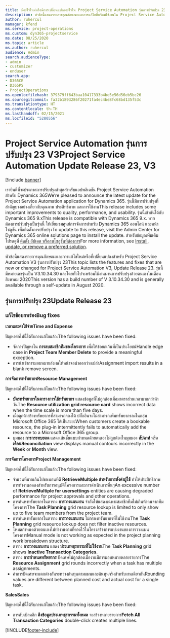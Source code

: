 ```yaml
---
title: มีอะไรใหม่หรือมีการเปลี่ยนแปลงอะไรใน Project Service Automation รุ่นการปรับปรุง 23 V3
description: หัวข้อนี้แสดงรายการคุณลักษณะและการแก้ไขที่พร้อมใช้งานใน Project Service Automation รุ่นการปรับปรุง 23 V3
author: ruhercul
manager: kfend
ms.service: project-operations
ms.custom: dyn365-projectservice
ms.date: 08/25/2020
ms.topic: article
ms.author: ruhercul
audience: Admin
search.audienceType:
- admin
- customizer
- enduser
search.app:
- D365CE
- D365PS
- ProjectOperations
ms.openlocfilehash: 379379ff643baa10417333b4be5e56d56eb5bc26
ms.sourcegitcommit: fa32b1893286f20271fa4ec4be8fc68bd135f53c
ms.translationtype: HT
ms.contentlocale: th-TH
ms.lasthandoff: 02/15/2021
ms.locfileid: "5280556"
---
```

# <a name="project-service-automation-update-release-23-v3"></a><span data-ttu-id="8441a-103">Project Service Automation รุ่นการปรับปรุง 23 V3</span><span class="sxs-lookup"><span data-stu-id="8441a-103">Project Service Automation Update Release 23, V3</span></span>

[!include [banner](../includes/psa-now-project-operations.md)]

<span data-ttu-id="8441a-104">เรายินดีที่จะประกาศการปรับปรุงล่าสุดสำหรับแอปพลิเคชัน Project Service Automation สำหรับ Dynamics 365</span><span class="sxs-lookup"><span data-stu-id="8441a-104">We’re pleased to announce the latest update for the Project Service Automation application for Dynamics 365.</span></span> <span data-ttu-id="8441a-105">รุ่นนี้มีการปรับปรุงที่สำคัญบางอย่างเกี่ยวกับคุณภาพ ประสิทธิภาพ และการใช้งาน</span><span class="sxs-lookup"><span data-stu-id="8441a-105">This release includes some important improvements to quality, performance, and usability.</span></span> <span data-ttu-id="8441a-106">รุ่นนี้เข้ากันได้กับ Dynamics 365 9.x</span><span class="sxs-lookup"><span data-stu-id="8441a-106">This release is compatible with Dynamics 365 9.x.</span></span> <span data-ttu-id="8441a-107">หากต้องการปรับปรุงเป็นรุ่นนี้ ให้เยี่ยมชมศูนย์การจัดการสำหรับ Dynamics 365 ออนไลน์ และหน้าโซลูชัน เพื่อติดตั้งการปรับปรุง</span><span class="sxs-lookup"><span data-stu-id="8441a-107">To update to this release, visit the Admin Center for Dynamics 365 online solutions page to install the update.</span></span> <span data-ttu-id="8441a-108">สำหรับข้อมูลเพิ่มเติม โปรดดูที่ [ติดตั้ง อัปเดต หรือลบโซลูชันที่ต้องการ](https://docs.microsoft.com/power-platform/admin/install-remove-preferred-solution)</span><span class="sxs-lookup"><span data-stu-id="8441a-108">For more information, see [Install, update, or remove a preferred solution](https://docs.microsoft.com/power-platform/admin/install-remove-preferred-solution).</span></span>

<span data-ttu-id="8441a-109">หัวข้อนี้แสดงรายการคุณลักษณะและการแก้ไขใหม่หรือที่เปลี่ยนแปลงสำหรับ Project Service Automation V3 รุ่นการปรับปรุง 23</span><span class="sxs-lookup"><span data-stu-id="8441a-109">This topic lists the features and fixes that are new or changed for Project Service Automation V3, Update Release 23.</span></span> <span data-ttu-id="8441a-110">รุ่นนี้มีหมายเลขรุ่นเป็น V3.10.34.30 และโดยทั่วไปจะพร้อมใช้งานผ่านการปรับปรุงด้วยตนเองในเดือนสิงหาคม 2020</span><span class="sxs-lookup"><span data-stu-id="8441a-110">This version has a build number of V 3.10.34.30 and is generally available through a self-update in August 2020.</span></span>

## <a name="update-release-23"></a><span data-ttu-id="8441a-111">รุ่นการปรับปรุง 23</span><span class="sxs-lookup"><span data-stu-id="8441a-111">Update Release 23</span></span>

### <a name="bug-fixes"></a><span data-ttu-id="8441a-112">แก้ไขข้อบกพร่อง</span><span class="sxs-lookup"><span data-stu-id="8441a-112">Bug fixes</span></span>

<span data-ttu-id="8441a-113">**เวลาและค่าใช้จ่าย**</span><span class="sxs-lookup"><span data-stu-id="8441a-113">**Time and Expense**</span></span>

<span data-ttu-id="8441a-114">ปัญหาต่อไปนี้ได้รับการแก้ไขแล้ว:</span><span class="sxs-lookup"><span data-stu-id="8441a-114">The following issues have been fixed:</span></span>
- <span data-ttu-id="8441a-115">จัดการปัญหาใน **การลบสมาชิกทีมของโครงการ** เพื่อให้ข้อยกเว้นที่เป็นประโยชน์</span><span class="sxs-lookup"><span data-stu-id="8441a-115">Handle edge case in **Project Team Member Delete** to provide a meaningful exception.</span></span>
- <span data-ttu-id="8441a-116">การนำเข้าการมอบหมายส่งผลให้หน้าจอนำออกว่างเปล่า</span><span class="sxs-lookup"><span data-stu-id="8441a-116">Assignment import results in a blank remove screen.</span></span>

<span data-ttu-id="8441a-117">**การจัดการทรัพยากร**</span><span class="sxs-lookup"><span data-stu-id="8441a-117">**Resource Management**</span></span>

<span data-ttu-id="8441a-118">ปัญหาต่อไปนี้ได้รับการแก้ไขแล้ว:</span><span class="sxs-lookup"><span data-stu-id="8441a-118">The following issues have been fixed:</span></span>

- <span data-ttu-id="8441a-119">**บัตรทรัพยากรในตารางการใช้ทรัพยากร** แสดงข้อมูลที่ไม่ถูกต้องเมื่อมาตราส่วนเวลามากกว่าห้าวัน</span><span class="sxs-lookup"><span data-stu-id="8441a-119">The **Resource utilization grid resource card** shows incorrect data when the time scale is more than five days.</span></span>
- <span data-ttu-id="8441a-120">เมื่อลูกค้าสร้างทรัพยากรที่สามารถจองได้ ปลั๊กอินจะไม่สามารถเพิ่มทรัพยากรลงในกลุ่ม Microsoft Office 365 ได้เป็นระยะ</span><span class="sxs-lookup"><span data-stu-id="8441a-120">When customers create a bookable resource, the plug-in intermittently fails to automatically add the resource to a Microsoft Office 365 group.</span></span>
- <span data-ttu-id="8441a-121">มุมมอง **การกระทบยอด** แสดงเส้นชั้นแบบกำหนดด้วยตนเองไม่ถูกต้องในมุมมอง **สัปดาห์** หรือ **เดือน**</span><span class="sxs-lookup"><span data-stu-id="8441a-121">**Reconciliation** view displays manual contours incorrectly in the **Week** or **Month** view.</span></span>

<span data-ttu-id="8441a-122">**การจัดการโครงการ**</span><span class="sxs-lookup"><span data-stu-id="8441a-122">**Project Management**</span></span>

<span data-ttu-id="8441a-123">ปัญหาต่อไปนี้ได้รับการแก้ไขแล้ว:</span><span class="sxs-lookup"><span data-stu-id="8441a-123">The following issues have been fixed:</span></span>

- <span data-ttu-id="8441a-124">จำนวนที่มากเกินไปของเอนทิตี **RetrieveMultiple สำหรับการตั้งค่าผู้ใช้** ทำให้ประสิทธิภาพการทำงานลดลงสำหรับการอนุมัติโครงการและการดำเนินการอื่นๆ</span><span class="sxs-lookup"><span data-stu-id="8441a-124">An excessive number of **RetrieveMultiple for usersettings** entities are causing degraded performance for project approvals and other operations.</span></span>
- <span data-ttu-id="8441a-125">การค้นหาทรัพยากรในตาราง **การวางแผนงาน** จำกัดให้แสดงเฉพาะสมาชิกทีมไม่เกินห้าคนจากทีมโครงการ</span><span class="sxs-lookup"><span data-stu-id="8441a-125">The **Task Planning** grid resource lookup is limited to only show up to five team members from the project team.</span></span> 
- <span data-ttu-id="8441a-126">การค้นหาทรัพยากรในตาราง **การวางแผนงาน** ไม่กรองทรัพยากรที่ไม่ใช้งาน</span><span class="sxs-lookup"><span data-stu-id="8441a-126">The **Task Planning** grid resource lookup does not filter inactive resources.</span></span>
- <span data-ttu-id="8441a-127">โหมดกำหนดด้วยตนเองไม่ทำงานตามที่คาดไว้ในโครงสร้างการแบ่งงานของการวางแผนโครงการ</span><span class="sxs-lookup"><span data-stu-id="8441a-127">Manual mode is not working as expected in the project planning work breakdown structure.</span></span>
- <span data-ttu-id="8441a-128">ตาราง **การวางแผนงาน** แสดง **ประเภทธุรกรรมที่ไม่ใช้งาน**</span><span class="sxs-lookup"><span data-stu-id="8441a-128">The **Task Planning** grid shows **Inactive Transaction Categories**.</span></span>
- <span data-ttu-id="8441a-129">ตาราง **การกำหนดทรัพยากร** ปัดเศษไม่ถูกต้องเมื่องานมีการมอบหมายหลายรายการ</span><span class="sxs-lookup"><span data-stu-id="8441a-129">The **Resource Assignment** grid rounds incorrectly when a task has multiple assignments.</span></span>
- <span data-ttu-id="8441a-130">ค่าการปัดเศษจะแตกต่างกันระหว่างต้นทุนตามแผนและต้นทุนจริงสำหรับงานเดียวกัน</span><span class="sxs-lookup"><span data-stu-id="8441a-130">Rounding values are different between planned cost and actual cost for a single task.</span></span>

<span data-ttu-id="8441a-131">**Sales**</span><span class="sxs-lookup"><span data-stu-id="8441a-131">**Sales**</span></span>

<span data-ttu-id="8441a-132">ปัญหาต่อไปนี้ได้รับการแก้ไขแล้ว:</span><span class="sxs-lookup"><span data-stu-id="8441a-132">The following issues have been fixed:</span></span>

- <span data-ttu-id="8441a-133">การดับเบิลคลิก **ดึงข้อมูลประเภทธุรกรรมทั้งหมด** จะสร้างหลายรายการ</span><span class="sxs-lookup"><span data-stu-id="8441a-133">**Fetch All Transaction Categories** double-click creates multiple lines.</span></span>


[!INCLUDE[footer-include](../includes/footer-banner.md)]